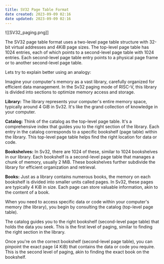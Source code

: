 ```yaml
---
title: SV32 Page Table Format
date created: 2023-09-09 02:16
date updated: 2023-09-09 02:16
---
```


![[SV32_paging.png]]

The SV32 page table format uses a two-level page table structure with 32-bit virtual addresses and 4KiB page sizes. The top-level page table has 1024 entries, each of which points to a second-level page table with 1024 entries. Each second-level page table entry points to a physical page frame or to another second-level page table.

Lets try to explain better using an analogy:

Imagine your computer's memory as a vast library, carefully organized for efficient data management. In the Sv32 paging mode of RISC-V, this library is divided into sections to optimize memory access and storage.

**Library:** The library represents your computer's entire memory space, typically around 4 GiB in Sv32. It's like the grand collection of knowledge in your computer.

**Catalog:** Think of the catalog as the top-level page table. It's a comprehensive index that guides you to the right section of the library. Each entry in the catalog corresponds to a specific bookshelf (page table) within the library. This top-level page table helps find the right location for data or code.

**Bookshelves:** In Sv32, there are 1024 of these, similar to 1024 bookshelves in our library. Each bookshelf is a second-level page table that manages a chunk of memory, usually 2 MiB. These bookshelves further subdivide the library for efficient organization and retrieval.

**Books:** Just as a library contains numerous books, the memory on each bookshelf is divided into smaller units called pages. In Sv32, these pages are typically 4 KiB in size. Each page can store valuable information, akin to the content of a book.

When you need to access specific data or code within your computer's memory (the library), you begin by consulting the catalog (top-level page table).

The catalog guides you to the right bookshelf (second-level page table) that holds the data you seek. This is the first level of paging, similar to finding the right section in the library.

Once you're on the correct bookshelf (second-level page table), you can pinpoint the exact page (4 KiB) that contains the data or code you require. This is the second level of paging, akin to finding the exact book on the bookshelf.